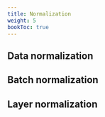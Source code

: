 ```yaml
---
title: Normalization
weight: 5
bookToc: true
---
```


## Data normalization

## Batch normalization

## Layer normalization


